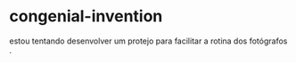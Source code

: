 # congenial-invention
estou tentando desenvolver um protejo para facilitar a rotina dos fotógrafos .
